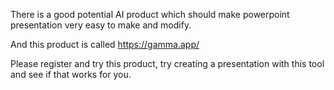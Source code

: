 There is a good potential AI product which should make powerpoint presentation very easy to make and modify.

And this product is called https://gamma.app/

Please register and try this product, try creating a presentation with this tool and see if that works for you.